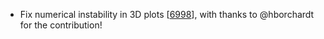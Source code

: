  - Fix numerical instability in 3D plots [[6998](https://github.com/plotly/plotly.js/pull/6998)],
   with thanks to @hborchardt for the contribution!
